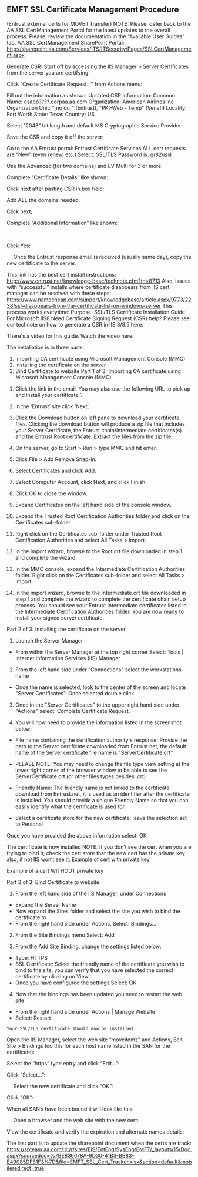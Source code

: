 ## EMFT SSL Certificate Management Procedure
(Entrust external certs for MOVEit Transfer)
NOTE: Please, defer back to the AA SSL CertManagement Portal for the latest updates to the overall process. Please, review the documentation in the “Available User Guides” tab.
AA SSL CertManagement SharePoint Portal:
http://sharepoint.aa.com/Services/ITS/ITSecurity/Pages/SSLCertManagement.aspx
 

Generate CSR: 
Start off by accessing the IIS Manager > Server Certificates from the server you are certifying:
 
 
Click “Create Certificate Request…” from Actions menu:
 
Fill out the information as shown:
Updated CSR Information:
Common Name: esapp????.corpaa.aa.com
Organization: American Airlines Inc
Organization Unit: "[no ou]" (Entrust), "PKI-Web - Temp" (Venafi)
Locality: Fort Worth
State: Texas
Country: US
 


Select “2048” bit length and default MS Cryptographic Service Provider:
 











Save the CSR and copy it off the server:
 











Go to the AA Entrust portal:
Entrust Certificate Services
ALL cert requests are “New” (even renew, etc.)
Select: SSL/TLS
Password is: gr82ussl
 


 


Use the Advanced (for two domains) and EV Multi for 3 or more.

 

Complete “Certificate Details” like shown:
 
 
Click next after pasting CSR in box field: 

Add ALL the domains needed:
 



Click next;
 
Complete “Additional Information” like shown:
 

 

Click Yes:
 

 

 
Once the Entrust response email is received (usually same day), copy the new certificate to the server:
 

This link has the best cert install instructions:
http://www.entrust.net/knowledge-base/technote.cfm?tn=8713 
Also, issues with “successful” installs where certificate disappears from IIS cert manager can be resolved with these steps: https://www.namecheap.com/support/knowledgebase/article.aspx/9773/2238/ssl-disappears-from-the-certificate-list-on-windows-server 
This process works everytime:
   Purpose: SSL/TLS Certificate Installation Guide
For Microsoft IIS8
  Need Certificate Signing Request (CSR) help? Please see our technote on how to generate a CSR in IIS 8/8.5 here.

There's a video for this guide. Watch the video here.


The installation is in three parts:
1) Importing CA certificate using Microsoft Management Console (MMC)
2) Installing the certificate on the server
3) Bind Certificate to website
Part 1 of 3: Importing CA certificate using Microsoft Management Console (MMC)
1.	Click the link in the email ‘You may also use the following URL to pick up and install your certificate:’.  
2.	In the ‘Entrust’ site click ‘Next’.
3.	Click the Download button on left pane to download your certificate files. Clicking the download button will produce a zip file that includes your Server Certificate, the Entrust chain/intermediate certificates(s) and the Entrust Root certificate. Extract the files from the zip file. 
 
  
2. On the server, go to Start > Run > type MMC and hit enter.

3. Click File > Add Remove Snap-in.

 4. Select Certificates and click Add.

  

5. Select Computer Account, click Next, and click Finish.
 

6. Click OK to close the window. 

7. Expand Certificates on the left hand side of the console window.

 8. Expand the Trusted Root Certification Authorities folder and click on the Certificates sub-folder.

9. Right click on the Certificates sub-folder under Trusted Root Certification Authorities and select All Tasks > Import. 

10. In the import wizard, browse to the Root.crt file downloaded in step 1 and complete the wizard. 

11. In the MMC console, expand the Intermediate Certification Authorities folder. Right click on the Certificates sub-folder and select All Tasks > Import.

 12. In the import wizard, browse to the Intermediate.crt file downloaded in step 1 and complete the wizard to complete the certificate chain setup process. You should see your Entrust Intermediate certificates listed in the Intermediate Certification Authorities folder. You are now ready to install your signed server certificate.

 
Part 2 of 3: Installing the certificate on the server
1.	Launch the Server Manager
- From within the Server Manager at the top right corner Select: Tools | Internet Information Services (IIS) Manager

 2. From the left hand side under "Connections" select the workstations name
- Once the name is selected, look to the center of the screen and locate "Server Certificates". Once selected double click.

 3. Once in the "Server Certificates" to the upper right hand side under "Actions" select: Complete Certificate Request.

 4. You will now need to provide the information listed in the screenshot below:

 - File name containing the certification authority's response: Provide the path to the Server certificate downloaded from Entrust.net, the default name of the Server certificate file name is "ServerCertificate.crt"
 - PLEASE NOTE: You may need to change the file type view setting at the lower right corner of the browser window to be able to see the ServerCertificate.crt (or other files types besides .crt)

 - Friendly Name: The friendly name is not linked to the certificate download from Entrust.net, it is used as an identifier after the certificate is installed. You should provide a unique Friendly Name so that you can easily identify what the certificate is used for.

- Select a certificate store for the new certificate: leave the selection set to Personal

Once you have provided the above information select: OK

The certificate is now installed
NOTE: If you don’t see the cert when you are trying to bind it, check the cert store that the new cert has the private key also, if not IIS won’t see it.
Example of cert with private key
 
Example of a cert WITHOUT private key
 

 
Part 3 of 3: Bind Certificate to website
1. From the left hand side of the IIS Manager, under Connections
 - Expand the Server Name
 - Now expand the Sites folder and select the site you wish to bind the certificate to
 - From the right hand side under Actions, Select: Bindings...

 2. From the Site Bindings menu Select: Add

3. From the Add Site Binding, change the settings listed below:
  - Type: HTTPS
  - SSL Certificate: Select the friendly name of the certificate you wish to bind to the site, you can verify that you have selected the correct certificate by clicking on View... 
  - Once you have configured the settings Select: OK

 4. Now that the bindings has been updated you need to restart the web site
   - From the right hand side under Actions | Manage Website
   - Select: Restart

 
 
 	Your SSL/TLS certificate should now be installed.

Open the IIS Manager, select the web site “moveitdmz” and Actions, Edit Site > Bindings 
(do this for each host name listed in the SAN for the certificate):
 
 

Select the “https” type entry and click “Edit…”:
 
Click “Select…”:
 
 
Select the new certificate and click “OK”:
 
Click “OK”:
 
When all SAN’s have been bound it will look like this:
 
 
Open a browser and the web site with the new cert:
 
View the certificate and verify the expiration and alternate names details:
 
  
The last part is to update the sharepoint document when the certs are track: https://spteam.aa.com/:x:/r/sites/EIS/EntEng/SysEng/EMFT/_layouts/15/Doc.aspx?sourcedoc=%7BE836078A-9D30-41B3-BB83-E49085DF81F3%7D&file=EMFT_SSL_Cert_Tracker.xlsx&action=default&mobileredirect=true

 
